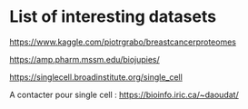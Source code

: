 # List of interesting datasets

https://www.kaggle.com/piotrgrabo/breastcancerproteomes

https://amp.pharm.mssm.edu/biojupies/

https://singlecell.broadinstitute.org/single_cell

A contacter pour single cell : https://bioinfo.iric.ca/~daoudat/

